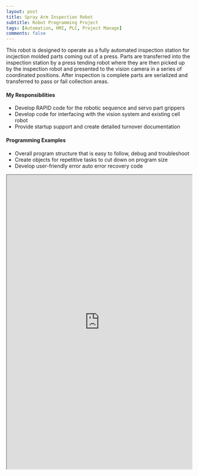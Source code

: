 ```yaml
---
layout: post
title: Spray Arm Inspection Robot
subtitle: Robot Programming Project
tags: [Automation, HMI, PLC, Project Manage]
comments: false
---
```


This robot is designed to operate as a fully automated inspection station for incjection molded parts coming out of a press. Parts are transferred into the inspection station by a press tending robot where they are then picked up by the inspection robot and presented to the vision camera in a series of coordinated positions. After inspection is complete parts are serialized and transferred to pass or fail collection areas.

#### My Responsibilities
-	Develop RAPID code for the robotic sequence and servo part grippers
-	Develop code for interfacing with the vision system and existing cell robot
-	Provide startup support and create detailed turnover documentation

#### Programming Examples
-	Overall program structure that is easy to follow, debug and troubleshoot
-	Create objects for repetitive tasks to cut down on program size
-	Develop user-friendly error auto error recovery code 

<iframe src="https://josh-best.github.io/img/FerruleDrillingMachine.pdf" width="100%" height="800px"> </iframe>

